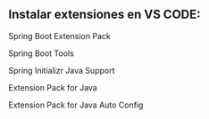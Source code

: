 ## Instalar extensiones en VS CODE:

Spring Boot Extension Pack

Spring Boot Tools

Spring Initializr Java Support

Extension Pack for Java

Extension Pack for Java Auto Config

